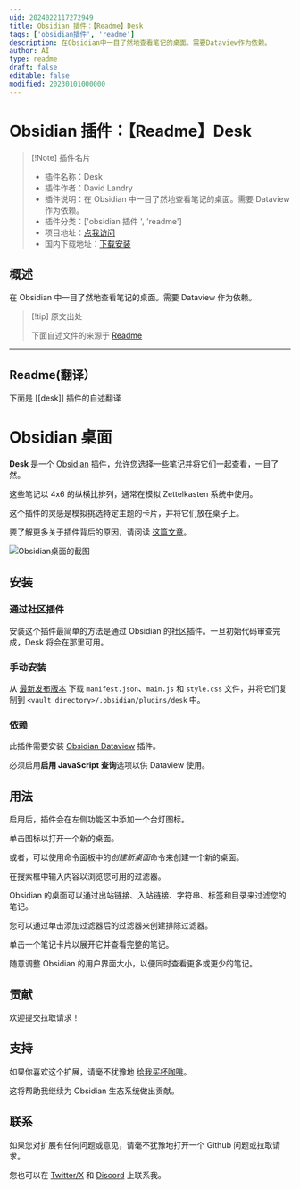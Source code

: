 ```yaml
---
uid: 2024022117272949
title: Obsidian 插件：【Readme】Desk
tags: ['obsidian插件', 'readme']
description: 在Obsidian中一目了然地查看笔记的桌面。需要Dataview作为依赖。
author: AI
type: readme
draft: false
editable: false
modified: 20230101000000
---
```


# Obsidian 插件：【Readme】Desk

> [!Note] 插件名片
> - 插件名称：Desk
> - 插件作者：David Landry
> - 插件说明：在 Obsidian 中一目了然地查看笔记的桌面。需要 Dataview 作为依赖。
> - 插件分类：['obsidian 插件 ', 'readme']
> - 项目地址：[点我访问](https://github.com/davidlandry93/obsidian-desk)
> - 国内下载地址：[下载安装](https://pkmer.cn/products/plugin/pluginMarket/?desk)

## 概述

在 Obsidian 中一目了然地查看笔记的桌面。需要 Dataview 作为依赖。

> [!tip] 原文出处
>
>下面自述文件的来源于 [Readme](https://ghproxy.net/https://raw.githubusercontent.com/davidlandry93/obsidian-desk/master/README.md)

---

## Readme(翻译）

下面是 [[desk]] 插件的自述翻译

# Obsidian 桌面

**Desk** 是一个 [Obsidian](https://obsidian.md) 插件，允许您选择一些笔记并将它们一起查看，一目了然。

这些笔记以 4x6 的纵横比排列，通常在模拟 Zettelkasten 系统中使用。

这个插件的灵感是模拟挑选特定主题的卡片，并将它们放在桌子上。

要了解更多关于插件背后的原因，请阅读 [这篇文章](https://blog.dlandry.xyz/posts/obsidian_desk/)。

![Obsidian桌面的截图](./screenshot.png?raw=true)

## 安装

### 通过社区插件

安装这个插件最简单的方法是通过 Obsidian 的社区插件。一旦初始代码审查完成，Desk 将会在那里可用。

### 手动安装

从 [最新发布版本](https://github.com/davidlandry93/obsidian-desk/releases) 下载 `manifest.json`、`main.js` 和 `style.css` 文件，并将它们复制到 `<vault_directory>/.obsidian/plugins/desk` 中。

### 依赖

此插件需要安装 [Obsidian Dataview](https://github.com/blacksmithgu/obsidian-dataview) 插件。

必须启用**启用 JavaScript 查询**选项以供 Dataview 使用。

## 用法

启用后，插件会在左侧功能区中添加一个台灯图标。

单击图标以打开一个新的桌面。

或者，可以使用命令面板中的*创建新桌面*命令来创建一个新的桌面。

在搜索框中输入内容以浏览您可用的过滤器。

Obsidian 的桌面可以通过出站链接、入站链接、字符串、标签和目录来过滤您的笔记。

您可以通过单击添加过滤器后的过滤器来创建排除过滤器。

单击一个笔记卡片以展开它并查看完整的笔记。

随意调整 Obsidian 的用户界面大小，以便同时查看更多或更少的笔记。

## 贡献

欢迎提交拉取请求！

## 支持

如果你喜欢这个扩展，请毫不犹豫地 [给我买杯咖啡](https://ko-fi.com/davidlandry)。

这将帮助我继续为 Obsidian 生态系统做出贡献。

## 联系

如果您对扩展有任何问题或意见，请毫不犹豫地打开一个 Github 问题或拉取请求。

您也可以在 [Twitter/X](https://twitter.com/davidlandry93) 和 [Discord](https://discordapp.com/users/.dl93) 上联系我。
